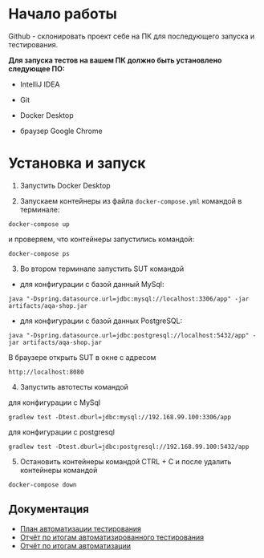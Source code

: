 # Начало работы

Github - склонировать проект себе на ПК для последующего запуска и тестирования.

**Для запуска тестов на вашем ПК должно быть установлено следующее ПО:**

* IntelliJ IDEA

* Git

* Docker Desktop

* браузер Google Chrome 

# Установка и запуск

1. Запустить Docker Desktop

2. Запускаем контейнеры из файла `docker-compose.yml` командой в терминале:

```
docker-compose up
```

и проверяем, что контейнеры запустились командой:

```
docker-compose ps
```
3. Во втором терминале запустить SUT командой

- для конфигурации с базой данный MySql:

```
java "-Dspring.datasource.url=jdbc:mysql://localhost:3306/app" -jar artifacts/aqa-shop.jar
```

- для конфигурации с базой данных PostgreSQL:

```
java "-Dspring.datasource.url=jdbc:postgresql://localhost:5432/app" -jar artifacts/aqa-shop.jar
```

В браузере открыть SUT в окне с адресом

`http://localhost:8080`

4. Запустить автотесты командой

для конфигурации с MySql


```
gradlew test -Dtest.dburl=jdbc:mysql://192.168.99.100:3306/app
```

для конфигурации с postgresql

```
gradlew test -Dtest.dburl=jdbc:postgresql://192.168.99.100:5432/app
```

5. Остановить контейнеры командой CTRL + C и после удалить контейнеры командой

```
docker-compose down
```

## Документация

- [План автоматизации тестирования](https://github.com/ElinaHaf/DiplomProject/blob/master/docs/Plan.md)
- [Отчёт по итогам автоматизированного тестирования]()
- [Отчёт по итогам автоматизации]()
